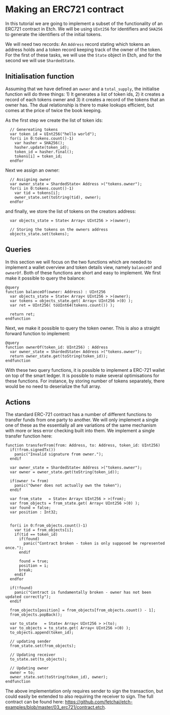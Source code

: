 # Making an ERC721 contract
In this tutorial we are going to implement a subset of the functionality of 
an ERC721 contract in Etch. We will be using `UInt256` for identifiers and
`SHA256` to generate the identifiers of the initial tokens. 

We will need two
records: An `Address` record stating which tokens an address holds and a token 
record keeping track of the owner of the token. For the first of these tasks, we will
use the `State` object in Etch, and for the second we will use `ShardedState`.


## Initialisation function
Assuming that we have defined an `owner` and a `total_supply`, the initialise function 
will do three things: 1) It generates a list of token ids, 2) it creates a record of each tokens
owner and 3) it creates a record of the tokens that an owner has. The dual relationship is there
to make lookups efficient, but comes at the price of twice the book keeping.

As the first step we create the list of token ids:
```
  // Genereating tokens
  var token_id = UInt256("hello world");
  for(i in 0:tokens.count()-1)
    var hasher = SHA256();
    hasher.update(token_id);
    token_id = hasher.final();
    tokens[i] = token_id;
  endfor
```

Next we assign an owner:
```
  // Assigning owner
  var owner_state = ShardedState< Address >("tokens.owner");
  for(i in 0:tokens.count()-1)
    var tid = tokens[i];
    owner_state.set(toString(tid), owner);
  endfor
```
and finally, we store the list of tokens on the creators address:
```
  var objects_state = State< Array< UInt256 > >(owner);

  // Storing the tokens on the owners address
  objects_state.set(tokens);
```

## Queries
In this section we will focus on the two functions which are needed to implement a wallet overview and token details view, namely `balanceOf` and `ownerOf`. Both of these functions are short and easy to implement. We first make it possible to query the balance:
```
@query
function balanceOf(owner: Address) : UInt256
  var objects_state = State< Array< UInt256 > >(owner);
  var tokens = objects_state.get( Array< UInt256 >(0) );
  var ret = UInt256( toUInt64(tokens.count()) );

  return ret;
endfunction
```
Next, we make it possible to query the token owner. This is also a straight forward function to implement:
```
@query
function ownerOf(token_id: UInt256) : Address
  var owner_state = ShardedState< Address >("tokens.owner");
  return owner_state.get(toString(token_id)); 
endfunction
```
With these two query functions, it is possible to implement a ERC-721 wallet on top of the smart ledger. It is possible to make several optimisations for these functions. For instance, by storing number of tokens separately, there would be no need to deserialize the full array.

## Actions
The standard ERC-721 contract has a number of different functions to transfer funds from one party to another. We will only implement a single one of these as the essentially all are variations of the same mechanism with more or less error checking built into them. We implement a single transfer function here:
```
function transferFrom(from: Address, to: Address, token_id: UInt256)
  if(!from.signedTx()) 
    panic("Invalid signature from owner.");
  endif

  var owner_state = ShardedState< Address >("tokens.owner");
  var owner = owner_state.get(toString(token_id));

  if(owner != from)
    panic("Owner does not actually own the token");
  endif

  var from_state   = State< Array< UInt256 > >(from);
  var from_objects = from_state.get( Array< UInt256 >(0) );
  var found = false;
  var position : Int32;


  for(i in 0:from_objects.count()-1)
    var tid = from_objects[i];
    if(tid == token_id)
      if(found)
        panic("Contract broken - token is only supposed be represented once.");
      endif

      found = true;
      position = i;
      break;
    endif
  endfor

  if(!found)
    panic("Contract is fundamentally broken - owner has not been updated correctly");
  endif

  from_objects[position] = from_objects[from_objects.count() - 1];
  from_objects.popBack();

  var to_state   = State< Array< UInt256 > >(to);
  var to_objects = to_state.get( Array< UInt256 >(0) );
  to_objects.append(token_id);

  // updating sender
  from_state.set(from_objects);

  // Updating receiver
  to_state.set(to_objects);

  // Updating owner
  owner = to;
  owner_state.set(toString(token_id), owner);
endfunction
```
The above implementation only requires sender to sign the transaction, but could easily be extended to also requiring the receiver to sign. The full contract can be found here: https://github.com/fetchai/etch-examples/blob/master/03_erc721/contract.etch.

